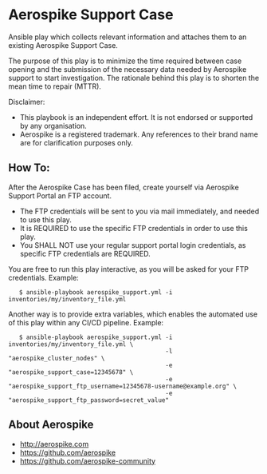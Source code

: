 # Aerospike Support Case

Ansible play which collects relevant information and attaches them to an existing Aerospike Support Case.

The purpose of this play is to minimize the time required between case opening and the submission of the necessary data
needed by Aerospike support to start investigation. The rationale behind this play is to shorten the mean time to repair (MTTR).

Disclaimer:
- This playbook is an independent effort. It is not endorsed or supported by any organisation.
- Aerospike is a registered trademark. Any references to their brand name are for clarification purposes only.

## How To: 
After the Aerospike Case has been filed, create yourself via Aerospike Support Portal an FTP account.
 - The FTP credentials will be sent to you via mail immediately, and needed to use this play.
 - It is REQUIRED to use the specific FTP credentials in order to use this play.
 - You SHALL NOT use your regular support portal login credentials, as specific FTP credentials are REQUIRED.

You are free to run this play interactive, as you will be asked for your FTP credentials. Example:
```
   $ ansible-playbook aerospike_support.yml -i inventories/my/inventory_file.yml
```

Another way is to provide extra variables, which enables the automated use of this play within any CI/CD pipeline. Example:
```
   $ ansible-playbook aerospike_support.yml -i inventories/my/inventory_file.yml \
                                            -l "aerospike_cluster_nodes" \
                                            -e "aerospike_support_case=12345678" \
                                            -e "aerospike_support_ftp_username=12345678-username@example.org" \
                                            -e "aerospike_support_ftp_password=secret_value"
```

## About Aerospike
- http://aerospike.com
- https://github.com/aerospike
- https://github.com/aerospike-community
